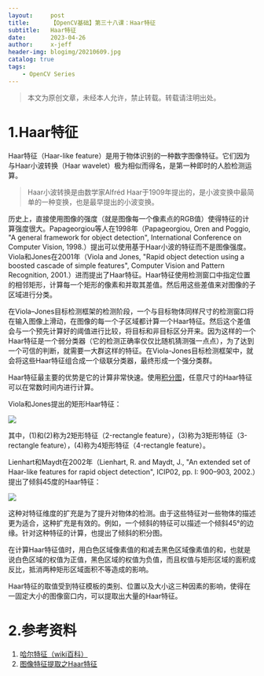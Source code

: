```yaml
---
layout:     post
title:      【OpenCV基础】第三十八课：Haar特征
subtitle:   Haar特征
date:       2023-04-26
author:     x-jeff
header-img: blogimg/20210609.jpg
catalog: true
tags:
    - OpenCV Series
---
```

>本文为原创文章，未经本人允许，禁止转载。转载请注明出处。

# 1.Haar特征

Haar特征（Haar-like feature）是用于物体识别的一种数字图像特征。它们因为与Haar小波转换（Haar wavelet）极为相似而得名，是第一种即时的人脸检测运算。

>Haar小波转换是由数学家Alfréd Haar于1909年提出的，是小波变换中最简单的一种变换，也是最早提出的小波变换。

历史上，直接使用图像的强度（就是图像每一个像素点的RGB值）使得特征的计算强度很大。Papageorgiou等人在1998年（Papageorgiou, Oren and Poggio, "A general framework for object detection", International Conference on Computer Vision, 1998.）提出可以使用基于Haar小波的特征而不是图像强度。Viola和Jones在2001年（Viola and Jones, "Rapid object detection using a boosted cascade of simple features", Computer Vision and Pattern Recognition, 2001.）进而提出了Haar特征。Haar特征使用检测窗口中指定位置的相邻矩形，计算每一个矩形的像素和并取其差值。然后用这些差值来对图像的子区域进行分类。

在Viola–Jones目标检测框架的检测阶段，一个与目标物体同样尺寸的检测窗口将在输入图像上滑动，在图像的每一个子区域都计算一个Haar特征。然后这个差值会与一个预先计算好的阈值进行比较，将目标和非目标区分开来。因为这样的一个Haar特征是一个弱分类器（它的检测正确率仅仅比随机猜测强一点点），为了达到一个可信的判断，就需要一大群这样的特征。在Viola-Jones目标检测框架中，就会将这些Haar特征组合成一个级联分类器，最终形成一个强分类群。

Haar特征最主要的优势是它的计算非常快速。使用[积分图](http://shichaoxin.com/2023/02/13/OpenCV基础-第三十七课-积分图计算/)，任意尺寸的Haar特征可以在常数时间内进行计算。

Viola和Jones提出的矩形Haar特征：

![](https://xjeffblogimg.oss-cn-beijing.aliyuncs.com/BLOGIMG/BlogImage/OpenCVSeries/Lesson38/38x1.png)

其中，(1)和(2)称为2矩形特征（2-rectangle feature），(3)称为3矩形特征（3-rectangle feature），(4)称为4矩形特征（4-rectangle feature）。

Lienhart和Maydt在2002年（Lienhart, R. and Maydt, J., "An extended set of Haar-like features for rapid object detection", ICIP02, pp. I: 900–903, 2002.）提出了倾斜45度的Haar特征：

![](https://xjeffblogimg.oss-cn-beijing.aliyuncs.com/BLOGIMG/BlogImage/OpenCVSeries/Lesson38/38x2.png)

这种对特征维度的扩充是为了提升对物体的检测。由于这些特征对一些物体的描述更为适合，这种扩充是有效的。例如，一个倾斜的特征可以描述一个倾斜45°的边缘。针对这种特征的计算，也提出了倾斜的积分图。

在计算Haar特征值时，用白色区域像素值的和减去黑色区域像素值的和，也就是说白色区域的权值为正值，黑色区域的权值为负值，而且权值与矩形区域的面积成反比，抵消两种矩形区域面积不等造成的影响。

Haar特征的取值受到特征模板的类别、位置以及大小这三种因素的影响，使得在一固定大小的图像窗口内，可以提取出大量的Haar特征。

# 2.参考资料

1. [哈尔特征（wiki百科）](https://zh.wikipedia.org/wiki/哈尔特征)
2. [图像特征提取之Haar特征](https://senitco.github.io/2017/06/15/image-feature-haar/)